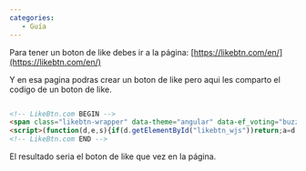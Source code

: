 ```yaml
---
categories: 
   - Guía
---
```


Para tener un boton de like debes ir a la página: [https://likebtn.com/en/](https://likebtn.com/en/)

Y en esa pagina podras crear un boton de like pero aqui les comparto el codigo de un boton de like.

```html

<!-- LikeBtn.com BEGIN -->
<span class="likebtn-wrapper" data-theme="angular" data-ef_voting="buzz" data-white_label="true"></span>
<script>(function(d,e,s){if(d.getElementById("likebtn_wjs"))return;a=d.createElement(e);m=d.getElementsByTagName(e)[0];a.async=1;a.id="likebtn_wjs";a.src=s;m.parentNode.insertBefore(a, m)})(document,"script","//w.likebtn.com/js/w/widget.js");</script>
<!-- LikeBtn.com END -->

```

El resultado seria el boton de like que vez en la página.
